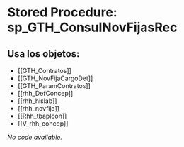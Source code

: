 # Stored Procedure: sp_GTH_ConsulNovFijasRec

## Usa los objetos:
- [[GTH_Contratos]]
- [[GTH_NovFijaCargoDet]]
- [[GTH_ParamContratos]]
- [[rhh_DefConcep]]
- [[rhh_hislab]]
- [[rhh_novfija]]
- [[Rhh_tbaplcon]]
- [[V_rhh_concep]]

*No code available.*
